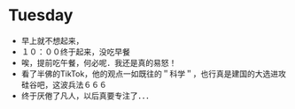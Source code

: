 # Tuesday

- 早上就不想起来，
- １０：００终于起来，没吃早餐
- 唉，提前吃午餐，何必呢．我还是真的易怒！
- 看了半佛的TikTok，他的观点一如既往的＂科学＂，也行真是建国的大选进攻硅谷吧，这波兵法６６６
- 终于厌倦了凡人，以后真要专注了．．．
